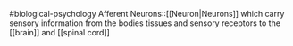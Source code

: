 #biological-psychology 
Afferent Neurons::[[Neuron|Neurons]] which carry sensory information from the bodies tissues and sensory receptors to the [[brain]] and [[spinal cord]]